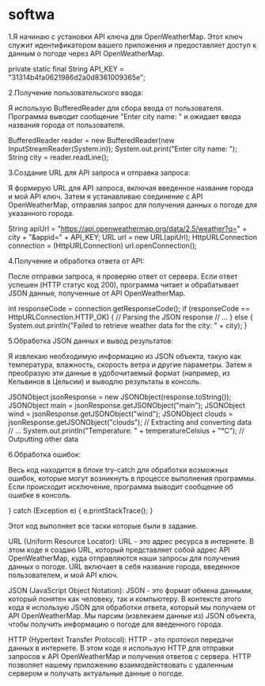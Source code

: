 # softwa

1.Я начинаю с установки API ключа для OpenWeatherMap. Этот ключ служит идентификатором вашего приложения и предоставляет доступ к данным о погоде через API OpenWeatherMap.

private static final String API_KEY = "31314b4fa0621986d2a0d8361009365e";

2.Получение пользовательского ввода:

Я использую BufferedReader для сбора ввода от пользователя. Программа выводит сообщение "Enter city name: " и ожидает ввода названия города от пользователя.

BufferedReader reader = new BufferedReader(new InputStreamReader(System.in));
System.out.print("Enter city name: ");
String city = reader.readLine();

3.Создание URL для API запроса и отправка запроса:

Я формирую URL для API запроса, включая введенное название города и мой API ключ. Затем я устанавливаю соединение с API OpenWeatherMap, отправляя запрос для получения данных о погоде для указанного города.

String apiUrl = "https://api.openweathermap.org/data/2.5/weather?q=" + city + "&appid=" + API_KEY;
URL url = new URL(apiUrl); 
HttpURLConnection connection = (HttpURLConnection) url.openConnection();

4.Получение и обработка ответа от API:

После отправки запроса, я проверяю ответ от сервера. Если ответ успешен (HTTP статус код 200), программа читает и обрабатывает JSON данные, полученные от API OpenWeatherMap.

int responseCode = connection.getResponseCode(); if (responseCode == HttpURLConnection.HTTP_OK) { 
// Parsing the JSON response // ... } 
else { System.out.println("Failed to retrieve weather data for the city: " + city); }

5.Обработка JSON данных и вывод результатов:

Я извлекаю необходимую информацию из JSON объекта, такую как температура, влажность, скорость ветра и другие параметры. Затем я преобразую эти данные в удобочитаемый формат (например, из Кельвинов в Цельсии) и выводлю результаты в консоль.

JSONObject jsonResponse = new JSONObject(response.toString()); JSONObject main = jsonResponse.getJSONObject("main"); JSONObject wind = jsonResponse.getJSONObject("wind"); JSONObject clouds = jsonResponse.getJSONObject("clouds");
// Extracting and converting data // ...
System.out.println("Temperature: " + temperatureCelsius + "°C"); // Outputting other data


6.Обработка ошибок:

Весь код находится в блоке try-catch для обработки возможных ошибок, которые могут возникнуть в процессе выполнения программы. Если происходит исключение, программа выводит сообщение об ошибке в консоль.

} catch (Exception e) {
e.printStackTrace(); }

Этот код выполняет все таски которые были в задание.

URL (Uniform Resource Locator): URL - это адрес ресурса в интернете. В этом коде я создаю URL, который представляет собой адрес API OpenWeatherMap,
куда отправляются наши запросы для получения данных о погоде. URL включает в себя название города, введенное пользователем, и мой API ключ.

JSON (JavaScript Object Notation): JSON - это формат обмена данными, который понятен как человеку, так и компьютеру.
В контексте этого кода я использую JSON для обработки ответа, который мы получаем от API OpenWeatherMap. 
Мы парсим (извлекаем данные из) JSON объекта, чтобы получить информацию о погоде для введенного города.

HTTP (Hypertext Transfer Protocol): HTTP - это протокол передачи данных в интернете.
В этом коде я использую HTTP для отправки запросов к API OpenWeatherMap и получения ответов с сервера. 
HTTP позволяет нашему приложению взаимодействовать с удаленным сервером и получать актуальные данные о погоде.
